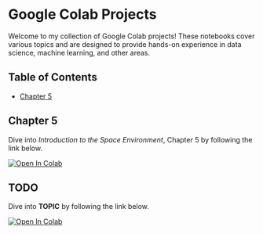 # Google Colab Projects

Welcome to my collection of Google Colab projects! These notebooks cover various topics and are designed to provide hands-on experience in data science, machine learning, and other areas.

## Table of Contents

- [Chapter 5](#chapter-5)

## Chapter 5

Dive into *Introduction to the Space Environment*, Chapter 5 by following the link below.

[![Open In Colab](https://colab.research.google.com/assets/colab-badge.svg)](https://colab.research.google.com/gist/davidbeard741/4834d88faec49438a5564d86fd108916/chapter-5.ipynb)


## TODO

Dive into **TOPIC** by following the link below.

[![Open In Colab](https://colab.research.google.com/assets/colab-badge.svg)](https://colab.research.google.com)
